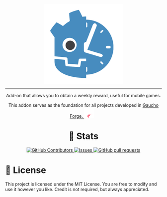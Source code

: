<p align="center">
  <img width="256px" src="logos/weekly_reward_logo.png" align="center" alt="Godot Weekly Reward" />

  ---
  <p align="center">Add-on that allows you to obtain a weekly reward, useful for mobile games.</p>
  <p align="center">This addon serves as the foundation for all projects developed in <a href="https://gauchoforge.com/">Gaucho Forge. <img src="logos/gaucho_forge_logo_transparent.png" alt="Gaucho Forge Logo" width="32" style="margin-right: 10px;" /></a></p>
</p>


<h1 align="center">🔎 Stats</h1>
<p align="center">
    <a href="https://github.com/darkalardev/Godot-Weekly-Reward/graphs/contributors">
      <img alt="GitHub Contributors" src="https://img.shields.io/github/contributors/darkalardev/Godot-Weekly-Reward" />
    </a>
    <a href="https://github.com/darkalardev/Godot-Weekly-Reward/issues">
      <img alt="Issues" src="https://img.shields.io/github/issues/darkalardev/Godot-Weekly-Reward?color=0088ff" />
    </a>
    <a href="https://github.com/darkalardev/Godot-Weekly-Reward/pulls">
      <img alt="GitHub pull requests" src="https://img.shields.io/github/issues-pr/darkalardev/Godot-Weekly-Reward?color=0088ff" />
    </a>
</p>

# 📄​ License
This project is licensed under the MIT License. You are free to modify and use it however you like. Credit is not required, but always appreciated.
